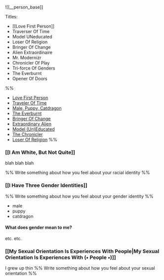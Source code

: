 ![[__person_base]]




Titles:
* [[Love First Person]]
* Traverser Of Time
* Model UNeducated
* Loser Of Religion 
* Bringer Of Change
* Alien Extraordinaire
* Mr. Modernizr
* Chronicler Of Play
* Tri-force Of Genders
* The Everburnt
* Opener Of Doors


%%
* [Love First Person](/about/faruk/love-first-person)
* [Traveler Of Time](/about/faruk/time-traveler#asfat)
* [Male, Puppy, Catdragon](/about/faruk/three-gender-identities#asfat)
* [The Everburnt](/about/faruk/supernova#asfat)
* [Bringer Of Change](/about/faruk/bringer-of-change#asfat)
* [Extraordinary Alien](/about/faruk/genius-visa#asfat)
* [Model (Un)Educated](/about/faruk/high-school-dropout#asfat)
* [The Chronicler](/about/faruk/chronicler#asfat)
* [Loser Of Religion](/about/faruk/religion#asfat)
%%


### [[I Am White, But Not Quite]]
blah blah blah

%%
Write something about how you feel about your racial identity
%%


### [[I Have Three Gender Identities]]

%%
Write something about how you feel about your gender identity
%%

- male
- puppy
- catdragon

#### What does gender mean to me?
etc. etc.


### [[My Sexual Orientation Is Experiences With People|My Sexual Orientation Is Experiences With (• People •)]]
I grew up thin
%%
Write something about how you feel about your sexual orientation
%%